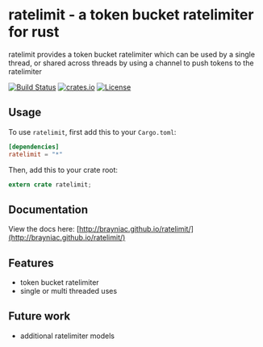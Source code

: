# ratelimit - a token bucket ratelimiter for rust

ratelimit provides a token bucket ratelimiter which can be used by a single thread, or shared across threads by using a channel to push tokens to the ratelimiter

[![Build Status](https://travis-ci.org/brayniac/ratelimit.svg?branch=master)](https://travis-ci.org/brayniac/ratelimit)
[![crates.io](http://meritbadge.herokuapp.com/ratelimit)](https://crates.io/crates/ratelimit)
[![License](http://img.shields.io/:license-mit-blue.svg)](http://doge.mit-license.org)

## Usage

To use `ratelimit`, first add this to your `Cargo.toml`:

```toml
[dependencies]
ratelimit = "*"
```

Then, add this to your crate root:

```rust
extern crate ratelimit;
```

## Documentation

View the docs here: [http://brayniac.github.io/ratelimit/](http://brayniac.github.io/ratelimit/)

## Features

* token bucket ratelimiter
* single or multi threaded uses

## Future work

* additional ratelimiter models
